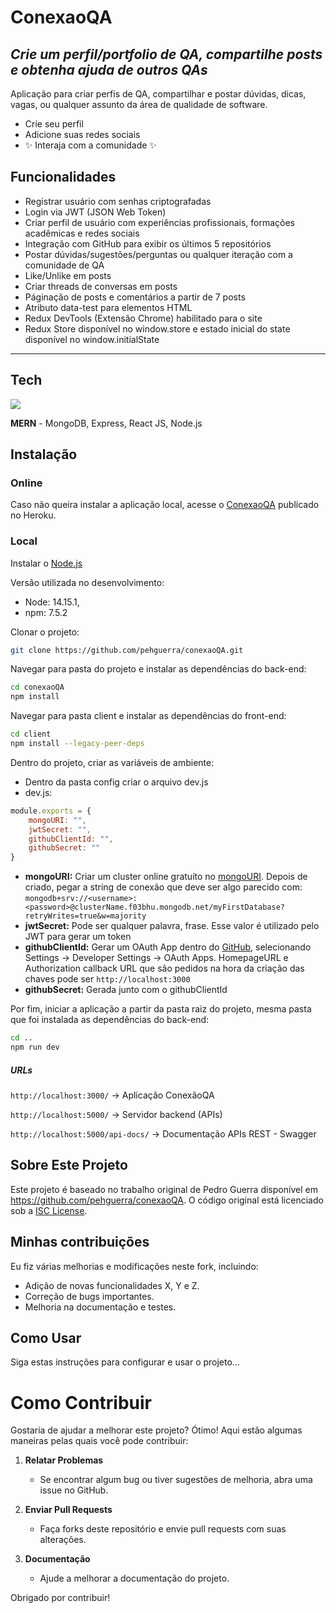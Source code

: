 # ConexaoQA
## _Crie um perfil/portfolio de QA, compartilhe posts e obtenha ajuda de outros QAs_

Aplicação para criar perfis de QA, compartilhar e postar dúvidas, dicas, vagas, ou qualquer assunto da área de qualidade de software.

- Crie seu perfil
- Adicione suas redes sociais
- ✨ Interaja com a comunidade ✨

## Funcionalidades

- Registrar usuário com senhas criptografadas
- Login via JWT (JSON Web Token)
- Criar perfil de usuário com experiências profissionais, formações acadêmicas e redes sociais
- Integração com GitHub para exibir os últimos 5 repositórios
- Postar dúvidas/sugestões/perguntas ou qualquer iteração com a comunidade de QA
- Like/Unlike em posts
- Criar threads de conversas em posts
- Páginação de posts e comentários a partir de 7 posts
- Atributo data-test para elementos HTML
- Redux DevTools (Extensão Chrome) habilitado para o site
- Redux Store disponível no window.store e estado inicial do state disponível no window.initialState

___
## Tech

![](https://i.ibb.co/ry8sGD3/mern.png)

**MERN** - MongoDB, Express, React JS, Node.js

## Instalação

### Online
Caso não queira instalar a aplicação local, acesse o [ConexaoQA](https://conexaoqa.herokuapp.com/) publicado no Heroku.

### Local

Instalar o [Node.js](https://nodejs.org/en/download/)

Versão utilizada no desenvolvimento:
- Node: 14.15.1,
- npm: 7.5.2

Clonar o projeto:

```sh
git clone https://github.com/pehguerra/conexaoQA.git
```

Navegar para pasta do projeto e instalar as dependências do back-end:

```sh
cd conexaoQA
npm install
```

Navegar para pasta client e instalar as dependências do front-end:

```sh
cd client
npm install --legacy-peer-deps
```

Dentro do projeto, criar as variáveis de ambiente:
- Dentro da pasta config criar o arquivo dev.js
- dev.js:

```javascript
module.exports = {
    mongoURI: "",
    jwtSecret: "",
    githubClientId: "",
    githubSecret: ""
}
```
- **mongoURI:** Criar um cluster online gratuíto no [mongoURI](https://www.mongodb.com/cloud/atlas). Depois de criado, pegar a string de conexão que deve ser algo parecido com:
`mongodb+srv://<username>:<password>@clusterName.f03bhu.mongodb.net/myFirstDatabase?retryWrites=true&w=majority`
- **jwtSecret:** Pode ser qualquer palavra, frase. Esse valor é utilizado pelo JWT para gerar um token
- **githubClientId:** Gerar um OAuth App dentro do [GitHub](http://github.com/), selecionando Settings -> Developer Settings -> OAuth Apps. HomepageURL e Authorization callback URL que são pedidos na hora da criação das chaves pode ser `http://localhost:3000`
- **githubSecret:** Gerada junto com o githubClientId

Por fim, iniciar a aplicação a partir da pasta raiz do projeto, mesma pasta que foi instalada as dependências do back-end:
```sh
cd ..
npm run dev
```

##### URLs

`http://localhost:3000/` -> Aplicação ConexãoQA

`http://localhost:5000/` -> Servidor backend (APIs)

`http://localhost:5000/api-docs/` -> Documentação APIs REST - Swagger


## Sobre Este Projeto
Este projeto é baseado no trabalho original de Pedro Guerra disponível em https://github.com/pehguerra/conexaoQA. O código original está licenciado sob a [ISC License](https://opensource.org/licenses/ISC ).

## Minhas contribuições
Eu fiz várias melhorias e modificações neste fork, incluindo:
- Adição de novas funcionalidades X, Y e Z.
- Correção de bugs importantes.
- Melhoria na documentação e testes.

## Como Usar
Siga estas instruções para configurar e usar o projeto...

# Como Contribuir
Gostaria de ajudar a melhorar este projeto? Ótimo! Aqui estão algumas maneiras pelas quais você pode contribuir:

1. **Relatar Problemas**
   - Se encontrar algum bug ou tiver sugestões de melhoria, abra uma issue no GitHub.

2. **Enviar Pull Requests**
   - Faça forks deste repositório e envie pull requests com suas alterações.

3. **Documentação**
   - Ajude a melhorar a documentação do projeto.

Obrigado por contribuir!